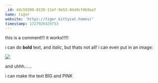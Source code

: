 ```yaml
---
_id: 4dc59200-8138-11ef-9e53-8da9cf4b9aaf
name: tiger
website: 'https://tiger.kittycat.homes/'
timestamp: 1727926429753
---
```

this is a comment!!! it works!!!!!

i can do **bold** text, and *italic*, but thats not all! i can even put in an image:

<img src="/images/hoptix.webp" />

and uhhh......

<span class="text-4xl text-pink-500">i can make the text BIG and PINK</span>
